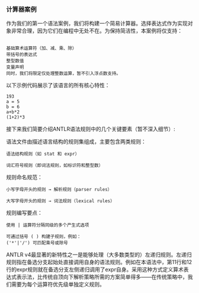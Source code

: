 ### 计算器案例

作为我们的第一个语法案例，我们将构建一个简易计算器。选择表达式作为实现对象非常合理，因为它们在编程中无处不在。为保持简洁性，本案例将仅支持：
```antlr

基础算术运算符（加、减、乘、除）
带括号的表达式
整型数值
变量声明
同时，我们将限定仅处理整数运算，暂不引入浮点数支持。

```


以下示例代码展示了该语言的所有核心特性：

 	193
 	a = 5
 	b = 6
 	a+b*2
 	(1+2)*3



接下来我们简要介绍ANTLR语法规则中的几个关键要素（暂不深入细节）:

语法文件由描述语言结构的规则集组成，主要包含两类规则：

    语法结构规则（如 stat 和 expr）

    词汇符号规则（即词法规则，如标识符和整型数）

规则命名规范：

    小写字母开头的规则 → 解析规则（parser rules）

    大写字母开头的规则 → 词法规则（lexical rules）

规则编写要点：

    使用 | 运算符分隔同级的多个产生式选项

    可通过括号 ( ) 构建子规则，例如：
    ('*'|'/') 可匹配乘号或除号



ANTLR v4最显著的新特性之一是能够处理（大多数类型的）左递归规则。左递归规则指在备选分支起始处直接调用自身的语法规则。例如在本语法中，第11行和12行的expr规则就在备选分支左侧递归调用了expr自身。采用这种方式定义算术表达式表示法，比传统自顶向下解析策略所需的方案简单得多——在传统策略中，我们需要为每个运算符优先级单独定义规则。



